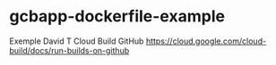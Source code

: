 # gcbapp-dockerfile-example
Exemple David T Cloud Build GitHub
https://cloud.google.com/cloud-build/docs/run-builds-on-github
